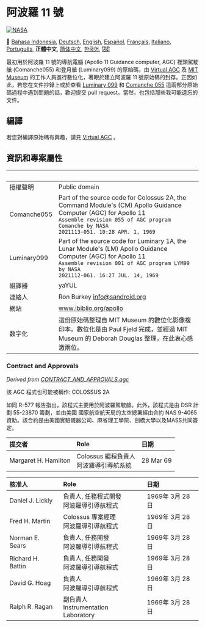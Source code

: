 # 阿波羅 11 號
[![NASA][1]][2]

:crossed_flags:
[Bahasa Indonesia][ID],
[Deutsch][DE],
[English][EN],
[Español][ES],
[Français][FR],
[Italiano][IT],
[Português][PT_BR],
**正體中文**,
[简体中文][ZH_CN],
[한국어][KO_KR],
[हिंदी][HI_IN]


[ID]:README.id.md
[DE]:README.de.md
[EN]:README.md
[ES]:README.es.md
[IT]:README.it.md
[FR]:README.fr.md
[PT_BR]:README.pt_br.md
[ZH_TW]:README.zh_tw.md
[ZH_CN]:README.zh_cn.md
[KO_KR]:README.ko_kr.md
[HI_IN]:README.hi_in.md

最初用於阿波羅 11 號的導航電腦 (Apollo 11 Guidance computer, AGC) 裡頭駕駛艙 (Comanche055) 和登月艙 (Luminary099) 的原始碼，由 [Virtual AGC](http://www.ibiblio.org/apollo/) 及 [MIT Museum](http://web.mit.edu/museum/) 的工作人員進行數位化，著眼於建立阿波羅 11 號原始碼的封存。正因如此，若您在文件抄錄上或於查看 [Luminary 099](http://www.ibiblio.org/apollo/ScansForConversion/Luminary099/) 和 [Comanche 055](http://www.ibiblio.org/apollo/ScansForConversion/Comanche055/) 這兩部分原始碼過程中遇到問題的話，歡迎提交 pull request。當然，也包括那些我可能遺忘的文件。

## 編譯

若您對編譯原始碼有興趣，請見 [Virtual AGC](https://github.com/rburkey2005/virtualagc) 。

## 資訊和專案屬性

&nbsp;      | &nbsp;
:---------- | :-----
授權聲明     | Public domain
Comanche055 | Part of the source code for Colossus 2A, the Command Module's (CM) Apollo Guidance Computer (AGC) for Apollo 11<br>`Assemble revision 055 of AGC program Comanche by NASA`<br>`2021113-051. 10:28 APR. 1, 1969`
Luminary099 | Part of the source code for Luminary 1A, the Lunar Module's (LM) Apollo Guidance Computer (AGC) for Apollo 11<br>`Assemble revision 001 of AGC program LYM99 by NASA`<br>`2021112-061. 16:27 JUL. 14, 1969`
組譯器       | yaYUL
連絡人       | Ron Burkey <info@sandroid.org>
網站         | www.ibiblio.org/apollo
数字化       | 這份原始碼整理自 MIT Museum 的數位化影像複印本。數位化是由 Paul Fjeld 完成，並經過 MIT Museum 的 Deborah Douglas 整理，在此衷心感激兩位。

### Contract and Approvals
*Derived from [CONTRACT_AND_APPROVALS.agc]*

該 AGC 程式也可能被稱作: COLOSSUS 2A

如同 R-577 報告指出，該程式主要用於阿波羅駕駛艙。此外，該程式是由 DSR 計劃 55-23870 籌劃，並由美國 國家航空航天局的太空總署經由合約 NAS 9-4065 資助。該合約是由美國實驗儀器公司、麻省理工學院、劍橋大學以及MASS共同簽定。

提交者                 | Role | 日期
:-------------------- | :--- | :--
Margaret H. Hamilton  | Colossus 編程負責人<br>阿波羅導引導航系統 | 28 Mar 69

核准人              | Role | 日期
:----------------- | :--- | :--
Daniel J. Lickly   | 負責人, 任務程式開發<br>阿波羅導引導航程式 | 1969年 3月 28日
Fred H. Martin     | Colossus 專案經理<br>阿波羅導引導航程式 | 1969年 3月 28日
Norman E. Sears    | 負責人, 任務開發<br>阿波羅導引導航程式 | 1969年 3月 28日
Richard H. Battin  | 負責人, 任務開發<br>阿波羅導引導航程式 | 1969年 3月 28日
David G. Hoag      | 負責人<br>阿波羅導引導航程式 | 1969年 3月 28日
Ralph R. Ragan     | 副負責人<br>Instrumentation Laboratory | 1969年 3月 28日

[CONTRACT_AND_APPROVALS.agc]:https://github.com/chrislgarry/Apollo-11/blob/master/Comanche055/CONTRACT_AND_APPROVALS.agc
[1]:https://cdn.rawgit.com/aleen42/badges/c9246f74/src/nasa.svg
[2]:https://www.nasa.gov/mission_pages/apollo/missions/apollo11.html
[3]:http://www.ibiblio.org/apollo/
[4]:http://web.mit.edu/museum/
[5]:http://www.ibiblio.org/apollo/ScansForConversion/Luminary099/
[6]:http://www.ibiblio.org/apollo/ScansForConversion/Comanche055/
[7]:https://github.com/chrislgarry/Apollo-11/blob/master/CONTRIBUTING.md
[8]:https://github.com/rburkey2005/virtualagc
